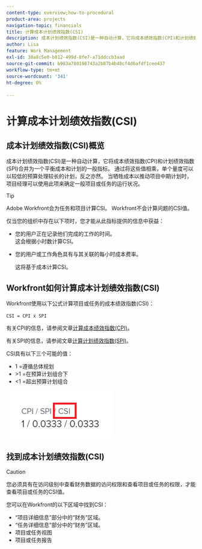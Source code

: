 ```yaml
---
content-type: overview;how-to-procedural
product-area: projects
navigation-topic: financials
title: 计算成本计划绩效指数(CSI)
description: 成本计划绩效指数(CSI)是一种自动计算，它将成本绩效指数(CPI)和计划绩效指数(SPI)合并为一个平衡成本和计划的一般指标。
author: Lisa
feature: Work Management
exl-id: 38a8c5e0-b812-499d-8fe7-a71ddccb3aad
source-git-commit: b983a780198743a2b87b4b48cf4d6afdf1cee437
workflow-type: tm+mt
source-wordcount: '341'
ht-degree: 0%

---
```


# 计算成本计划绩效指数(CSI)

<!--
<p data-mc-conditions="QuicksilverOrClassic.Draft mode">(NOTE: Linked to the product. Do not change link.) </p>
-->

## 成本计划绩效指数(CSI)概览

成本计划绩效指数(CSI)是一种自动计算，它将成本绩效指数(CPI)和计划绩效指数(SPI)合并为一个平衡成本和计划的一般指标。 通过将这些值相乘，单个量度可以以较低的预算处理较长的计划，反之亦然。 当牺牲成本以推动项目中期计划时，项目经理可以使用此项来确定一般项目或任务的运行状况。

>[!TIP]
>
>Adobe Workfront会为任务和项目计算CSI。 Workfront不会计算问题的CSI值。

仅当您的组织中存在以下项时，您才能从此指标提供的信息中获益：

* 您的用户正在记录他们完成的工作的时间。\
  这会根据小时数计算CSI。
* 您的用户或工作角色具有与其关联的每小时成本费率。 

  这将基于成本计算CSI。

## Workfront如何计算成本计划绩效指数(CSI)

Workfront使用以下公式计算项目或任务的成本绩效指数(CSI)：

`CSI = CPI x SPI`

有关CPI的信息，请参阅文章[计算成本绩效指数(CPI)](../../../manage-work/projects/project-finances/calculate-cpi.md)。

有关SPI的信息，请参阅文章[计算计划绩效指数(SPI)](../../../manage-work/projects/project-finances/calculate-spi.md)。

CSI具有以下三个可能的值：

* 1 =遵循总体规划
* \>1 =在预算计划组合下
* &lt;1 =超出预算计划组合

![CSI](assets/csi-highlighted.png)

## 找到成本计划绩效指数(CSI)

>[!CAUTION]
>
>您必须具有在访问级别中查看财务数据的访问权限和查看项目或任务的权限，才能查看项目或任务的CSI值。

您可以在Workfront的以下区域中找到CSI：

* “项目详细信息”部分中的“财务”区域。
* “任务详细信息”部分中的“财务”区域。
* 项目或任务视图
* 项目或任务报告
